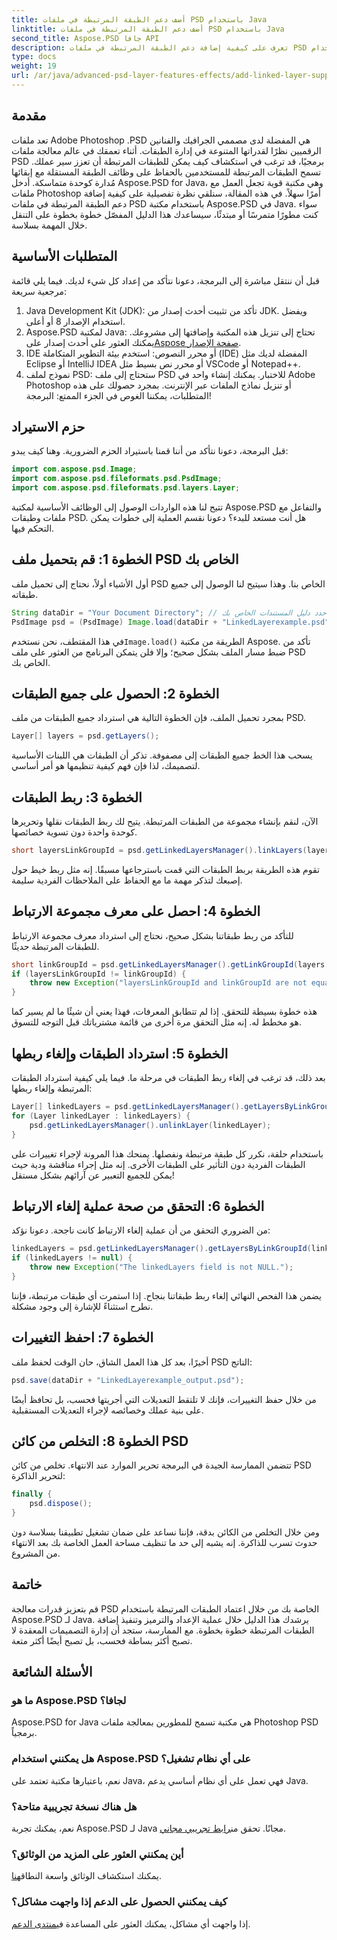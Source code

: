 ```yaml
---
title: أضف دعم الطبقة المرتبطة في ملفات PSD باستخدام Java
linktitle: أضف دعم الطبقة المرتبطة في ملفات PSD باستخدام Java
second_title: Aspose.PSD جافا API
description: تعرف على كيفية إضافة دعم الطبقة المرتبطة في ملفات PSD باستخدام Aspose.PSD لـ Java من خلال هذا البرنامج التعليمي المفصل خطوة بخطوة. مثالية للمصممين والمطورين.
type: docs
weight: 19
url: /ar/java/advanced-psd-layer-features-effects/add-linked-layer-support-psd-files/
---
```

## مقدمة
تعد ملفات Adobe Photoshop .PSD هي المفضلة لدى مصممي الجرافيك والفنانين الرقميين نظرًا لقدراتها المتنوعة في إدارة الطبقات. أثناء تعمقك في عالم معالجة ملفات PSD برمجيًا، قد ترغب في استكشاف كيف يمكن للطبقات المرتبطة أن تعزز سير عملك. تسمح الطبقات المرتبطة للمستخدمين بالحفاظ على وظائف الطبقة المستقلة مع إبقائها مُدارة كوحدة متماسكة. أدخل Aspose.PSD for Java، وهي مكتبة قوية تجعل العمل مع ملفات Photoshop أمرًا سهلاً. 
في هذه المقالة، سنلقي نظرة تفصيلية على كيفية إضافة دعم الطبقة المرتبطة في ملفات PSD باستخدام مكتبة Aspose.PSD في Java. سواء كنت مطورًا متمرسًا أو مبتدئًا، سيساعدك هذا الدليل المفصّل خطوة بخطوة على التنقل خلال المهمة بسلاسة.
## المتطلبات الأساسية
قبل أن ننتقل مباشرة إلى البرمجة، دعونا نتأكد من إعداد كل شيء لديك. فيما يلي قائمة مرجعية سريعة:
1. Java Development Kit (JDK): تأكد من تثبيت أحدث إصدار من JDK. ويفضل استخدام الإصدار 8 أو أعلى.
2.  Aspose.PSD لمكتبة Java: تحتاج إلى تنزيل هذه المكتبة وإضافتها إلى مشروعك. يمكنك العثور على أحدث إصدار على[Aspose صفحة الإصدار](https://releases.aspose.com/psd/java/).
3. IDE أو محرر النصوص: استخدم بيئة التطوير المتكاملة (IDE) المفضلة لديك مثل Eclipse أو IntelliJ IDEA أو محرر نص بسيط مثل VSCode أو Notepad++.
4. نموذج لملف PSD: ستحتاج إلى ملف PSD للاختبار. يمكنك إنشاء واحد في Adobe Photoshop أو تنزيل نماذج الملفات عبر الإنترنت.
بمجرد حصولك على هذه المتطلبات، يمكننا الغوص في الجزء الممتع: البرمجة!
## حزم الاستيراد
قبل البرمجة، دعونا نتأكد من أننا قمنا باستيراد الحزم الضرورية. وهنا كيف يبدو:
```java
import com.aspose.psd.Image;
import com.aspose.psd.fileformats.psd.PsdImage;
import com.aspose.psd.fileformats.psd.layers.Layer;
```
تتيح لنا هذه الواردات الوصول إلى الوظائف الأساسية لمكتبة Aspose.PSD والتفاعل مع ملفات وطبقات PSD.
هل أنت مستعد للبدء؟ دعونا نقسم العملية إلى خطوات يمكن التحكم فيها.
## الخطوة 1: قم بتحميل ملف PSD الخاص بك
أول الأشياء أولاً، نحتاج إلى تحميل ملف PSD الخاص بنا. وهذا سيتيح لنا الوصول إلى جميع طبقاته.
```java
String dataDir = "Your Document Directory"; // حدد دليل المستندات الخاص بك
PsdImage psd = (PsdImage) Image.load(dataDir + "LinkedLayerexample.psd");
```
 في هذا المقتطف، نحن نستخدم`Image.load()` الطريقة من مكتبة Aspose. تأكد من ضبط مسار الملف بشكل صحيح؛ وإلا فلن يتمكن البرنامج من العثور على ملف PSD الخاص بك. 
## الخطوة 2: الحصول على جميع الطبقات
بمجرد تحميل الملف، فإن الخطوة التالية هي استرداد جميع الطبقات من ملف PSD.
```java
Layer[] layers = psd.getLayers();
```
يسحب هذا الخط جميع الطبقات إلى مصفوفة. تذكر أن الطبقات هي اللبنات الأساسية لتصميمك، لذا فإن فهم كيفية تنظيمها هو أمر أساسي.
## الخطوة 3: ربط الطبقات
الآن، لنقم بإنشاء مجموعة من الطبقات المرتبطة. يتيح لك ربط الطبقات نقلها وتحريرها كوحدة واحدة دون تسوية خصائصها.
```java
short layersLinkGroupId = psd.getLinkedLayersManager().linkLayers(layers);
```
تقوم هذه الطريقة بربط الطبقات التي قمت باسترجاعها مسبقًا. إنه مثل ربط خيط حول إصبعك لتذكر مهمة ما مع الحفاظ على الملاحظات الفردية سليمة.
## الخطوة 4: احصل على معرف مجموعة الارتباط
للتأكد من ربط طبقاتنا بشكل صحيح، نحتاج إلى استرداد معرف مجموعة الارتباط للطبقات المرتبطة حديثًا.
```java
short linkGroupId = psd.getLinkedLayersManager().getLinkGroupId(layers[0]);
if (layersLinkGroupId != linkGroupId) {
    throw new Exception("layersLinkGroupId and linkGroupId are not equal.");
}
```
هذه خطوة بسيطة للتحقق. إذا لم تتطابق المعرفات، فهذا يعني أن شيئًا ما لم يسير كما هو مخطط له. إنه مثل التحقق مرة أخرى من قائمة مشترياتك قبل التوجه للتسوق.
## الخطوة 5: استرداد الطبقات وإلغاء ربطها
بعد ذلك، قد ترغب في إلغاء ربط الطبقات في مرحلة ما. فيما يلي كيفية استرداد الطبقات المرتبطة وإلغاء ربطها:
```java
Layer[] linkedLayers = psd.getLinkedLayersManager().getLayersByLinkGroupId(linkGroupId);
for (Layer linkedLayer : linkedLayers) {
    psd.getLinkedLayersManager().unlinkLayer(linkedLayer);
}
```
باستخدام حلقة، نكرر كل طبقة مرتبطة ونفصلها. يمنحك هذا المرونة لإجراء تغييرات على الطبقات الفردية دون التأثير على الطبقات الأخرى. إنه مثل إجراء مناقشة ودية حيث يمكن للجميع التعبير عن آرائهم بشكل مستقل!
## الخطوة 6: التحقق من صحة عملية إلغاء الارتباط
من الضروري التحقق من أن عملية إلغاء الارتباط كانت ناجحة. دعونا نؤكد:
```java
linkedLayers = psd.getLinkedLayersManager().getLayersByLinkGroupId(linkGroupId);
if (linkedLayers != null) {
    throw new Exception("The linkedLayers field is not NULL.");
}
```
يضمن هذا الفحص النهائي إلغاء ربط طبقاتنا بنجاح. إذا استمرت أي طبقات مرتبطة، فإننا نطرح استثناءً للإشارة إلى وجود مشكلة.
## الخطوة 7: احفظ التغييرات
أخيرًا، بعد كل هذا العمل الشاق، حان الوقت لحفظ ملف PSD الناتج:
```java
psd.save(dataDir + "LinkedLayerexample_output.psd");
```
من خلال حفظ التغييرات، فإنك لا تلتقط التعديلات التي أجريتها فحسب، بل تحافظ أيضًا على بنية عملك وخصائصه لإجراء التعديلات المستقبلية.
## الخطوة 8: التخلص من كائن PSD
تتضمن الممارسة الجيدة في البرمجة تحرير الموارد عند الانتهاء. تخلص من كائن PSD لتحرير الذاكرة:
```java
finally {
    psd.dispose();
}
```
ومن خلال التخلص من الكائن بدقة، فإننا نساعد على ضمان تشغيل تطبيقنا بسلاسة دون حدوث تسرب للذاكرة. إنه يشبه إلى حد ما تنظيف مساحة العمل الخاصة بك بعد الانتهاء من المشروع.
## خاتمة
قم بتعزيز قدرات معالجة PSD الخاصة بك من خلال اعتماد الطبقات المرتبطة باستخدام Aspose.PSD لـ Java. يرشدك هذا الدليل خلال عملية الإعداد والترميز وتنفيذ إضافة الطبقات المرتبطة خطوة بخطوة. مع الممارسة، ستجد أن إدارة التصميمات المعقدة لا تصبح أكثر بساطة فحسب، بل تصبح أيضًا أكثر متعة.
## الأسئلة الشائعة
### ما هو Aspose.PSD لجافا؟
Aspose.PSD for Java هي مكتبة تسمح للمطورين بمعالجة ملفات Photoshop PSD برمجياً.
### هل يمكنني استخدام Aspose.PSD على أي نظام تشغيل؟
نعم، باعتبارها مكتبة تعتمد على Java، فهي تعمل على أي نظام أساسي يدعم Java.
### هل هناك نسخة تجريبية متاحة؟
 نعم، يمكنك تجربة Aspose.PSD لـ Java مجانًا. تحقق من[رابط تجريبي مجاني](https://releases.aspose.com/).
### أين يمكنني العثور على المزيد من الوثائق؟
 يمكنك استكشاف الوثائق واسعة النطاق[هنا](https://reference.aspose.com/psd/java/).
### كيف يمكنني الحصول على الدعم إذا واجهت مشاكل؟
 إذا واجهت أي مشاكل، يمكنك العثور على المساعدة في[منتدى الدعم](https://forum.aspose.com/c/psd/34).